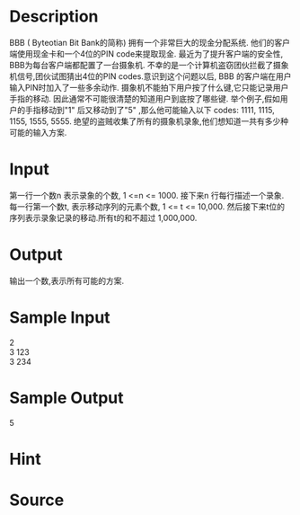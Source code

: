 
# Description

<div class="content">BBB ( Byteotian Bit Bank的简称) 拥有一个非常巨大的现金分配系统. 他们的客户端使用现金卡和一个4位的PIN code来提取现金. 最近为了提升客户端的安全性, BBB为每台客户端都配置了一台摄象机. 不幸的是一个计算机盗窃团伙拦截了摄象机信号,团伙试图猜出4位的PIN codes.意识到这个问题以后, BBB 的客户端在用户输入PIN时加入了一些多余动作. 摄象机不能拍下用户按了什么键,它只能记录用户手指的移动. 因此通常不可能很清楚的知道用户到底按了哪些键. 举个例子,假如用户的手指移动到&#34;1&#34; 后又移动到了&#34;5&#34; ,那么他可能输入以下 codes: 1111, 1115, 1155, 1555, 5555. 绝望的盗贼收集了所有的摄象机录象,他们想知道一共有多少种可能的输入方案. 
</div>

# Input

<div class="content">第一行一个数n 表示录象的个数, 1 &lt;=n &lt;= 1000. 接下来n 行每行描述一个录象. 每一行第一个数t, 表示移动序列的元素个数, 1 &lt;= t &lt;= 10,000. 然后接下来t位的序列表示录象记录的移动.所有t的和不超过 1,000,000. 
</div>

# Output

<div class="content">输出一个数,表示所有可能的方案. 
</div>

# Sample Input

<div class="content"><span class="sampledata">2<br/>
3 123<br/>
3 234<br/>
</span></div>

# Sample Output

<div class="content"><span class="sampledata">5<br/>
</span></div>

# Hint

<div class="content"><p></p></div>

# Source

<div class="content"><p><a href="problemset.php?search="></a></p></div>

